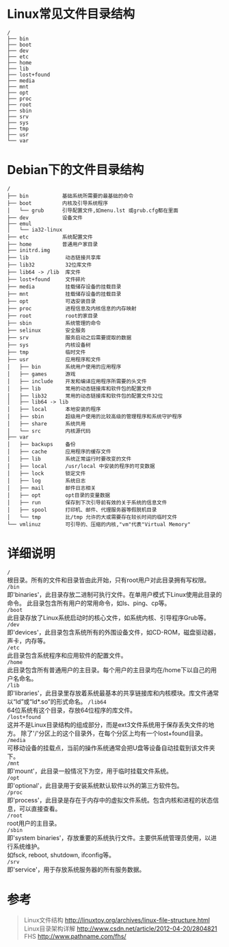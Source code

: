 # Linux常见文件目录结构

```text
/
├── bin
├── boot
├── dev
├── etc
├── home
├── lib
├── lost+found
├── media
├── mnt
├── opt
├── proc
├── root
├── sbin
├── srv
├── sys
├── tmp
├── usr
└── var
```

# Debian下的文件目录结构

```text
/
├── bin           基础系统所需要的最基础的命令
├── boot          内核及引导系统程序
│   └── grub      引导配置文件,如menu.lst 或grub.cfg都在里面
├── dev           设备文件
├── emul         
│   └── ia32-linux
├── etc           系统配置文件
├── home          普通用户家目录
├── initrd.img   
├── lib            动态链接共享库
├── lib32          32位库文件
├── lib64 -> /lib  库文件
├── lost+found     文件碎片
├── media          挂载储存设备的挂载目录
├── mnt            挂载储存设备的挂载目录
├── opt            可选安装目录
├── proc           进程信息及内核信息的内存映射
├── root           root的家目录
├── sbin           系统管理的命令
├── selinux        安全服务
├── srv            服务启动之后需要提取的数据
├── sys            内核设备树
├── tmp            临时文件
├── usr            应用程序和文件
│   ├── bin        系统用户使用的应用程序
│   ├── games      游戏
│   ├── include    开发和编译应用程序所需要的头文件 
│   ├── lib        常用的动态链接库和软件包的配置文件
│   ├── lib32      常用的动态链接库和软件包的配置文件32位
│   ├── lib64 -> lib
│   ├── local      本地安装的程序
│   ├── sbin       超级用户使用的比较高级的管理程序和系统守护程序
│   ├── share      系统共用
│   └── src        内核源代码
├── var
│   ├── backups    备份
│   ├── cache      应用程序的缓存文件
│   ├── lib        系统正常运行时要改变的文件
│   ├── local      /usr/local 中安装的程序的可变数据
│   ├── lock       锁定文件
│   ├── log        系统日志
│   ├── mail       邮件日志相关
│   ├── opt        opt目录的变量数据
│   ├── run        保存到下次引导前有效的关于系统的信息文件
│   ├── spool      打印机、邮件、代理服务器等假脱机目录
│   └── tmp        比/tmp 允许的大或需要存在较长时间的临时文件
└── vmlinuz        可引导的、压缩的内核,"vm"代表"Virtual Memory"
```

# 详细说明

`/  `  
    根目录。所有的文件和目录皆由此开始，只有root用户对此目录拥有写权限。  
`/bin`  
    即'binaries'，此目录存放二进制可执行文件。在单用户模式下Linux使用此目录的命令。
    此目录包含所有用户的常用命令，如ls、ping、cp等。  
`/boot`  
    此目录存放了Linux系统启动时的核心文件，如系统内核、引导程序Grub等。
`/dev`  
    即'devices'，此目录包含系统所有的外围设备文件，如CD-ROM，磁盘驱动器，声卡，内存等。  
`/etc`  
    此目录包含系统程序和应用软件的配置文件。  
`/home`  
    此目录包含所有普通用户的主目录。每个用户的主目录均在/home下以自己的用户名命名。  
`/lib`  
    即'libraries'，此目录里存放着系统最基本的共享链接库和内核模块。库文件通常以“ld”或“ld*.so”的形式命名。
`/lib64`  
    64位系统有这个目录，存放64位程序的库文件。  
`/lost+found`  
    这并不是Linux目录结构的组成部分，而是ext3文件系统用于保存丢失文件的地方。
    除了'/'分区上的这个目录外，在每个分区上均有一个lost+found目录。  
`/media`  
    可移动设备的挂载点，当前的操作系统通常会把U盘等设备自动挂载到该文件夹下。  
`/mnt`  
    即'mount'，此目录一般情况下为空，用于临时挂载文件系统。  
`/opt`  
    即'optional'，此目录用于安装系统默认软件以外的第三方软件包。  
`/proc`  
    即'process'，此目录是存在于内存中的虚拟文件系统。包含内核和进程的状态信息，可以直接查看。  
`/root`  
    root用户的主目录。  
`/sbin`  
    即'system binaries'，存放重要的系统执行文件。主要供系统管理员使用，以进行系统维护。  
    如fsck, reboot, shutdown, ifconfig等。  
`/srv`  
    即'service'，用于存放系统服务器的所有服务数据。

# 参考

> Linux文件结构 http://linuxtoy.org/archives/linux-file-structure.html  
> Linux目录架构详解 http://www.csdn.net/article/2012-04-20/2804821  
> FHS http://www.pathname.com/fhs/ 
